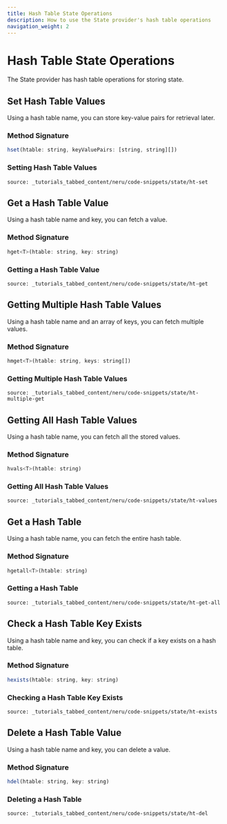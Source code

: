 ```yaml
---
title: Hash Table State Operations
description: How to use the State provider's hash table operations
navigation_weight: 2
---
```


# Hash Table State Operations

The State provider has hash table operations for storing state.

## Set Hash Table Values

Using a hash table name, you can store key-value pairs for retrieval later.

### Method Signature
```javascript
hset(htable: string, keyValuePairs: [string, string][])
```

### Setting Hash Table Values

```tabbed_content
source: _tutorials_tabbed_content/neru/code-snippets/state/ht-set
```

## Get a Hash Table Value

Using a hash table name and key, you can fetch a value.

### Method Signature
```javascript
hget<T>(htable: string, key: string)
```

### Getting a Hash Table Value

```tabbed_content
source: _tutorials_tabbed_content/neru/code-snippets/state/ht-get
```

## Getting Multiple Hash Table Values

Using a hash table name and an array of keys, you can fetch multiple values.

### Method Signature
```javascript
hmget<T>(htable: string, keys: string[])
```

### Getting Multiple Hash Table Values

```tabbed_content
source: _tutorials_tabbed_content/neru/code-snippets/state/ht-multiple-get
```

## Getting All Hash Table Values

Using a hash table name, you can fetch all the stored values.

### Method Signature
```javascript
hvals<T>(htable: string)
```

### Getting All Hash Table Values

```tabbed_content
source: _tutorials_tabbed_content/neru/code-snippets/state/ht-values
```

## Get a Hash Table

Using a hash table name, you can fetch the entire hash table.

### Method Signature
```javascript
hgetall<T>(htable: string)
```

### Getting a Hash Table

```tabbed_content
source: _tutorials_tabbed_content/neru/code-snippets/state/ht-get-all
```

## Check a Hash Table Key Exists

Using a hash table name and key, you can check if a key exists on a hash table.

### Method Signature
```javascript
hexists(htable: string, key: string)
```

### Checking a Hash Table Key Exists

```tabbed_content
source: _tutorials_tabbed_content/neru/code-snippets/state/ht-exists
```

## Delete a Hash Table Value

Using a hash table name and key, you can delete a value.

### Method Signature
```javascript
hdel(htable: string, key: string)
```

### Deleting a Hash Table

```tabbed_content
source: _tutorials_tabbed_content/neru/code-snippets/state/ht-del
```